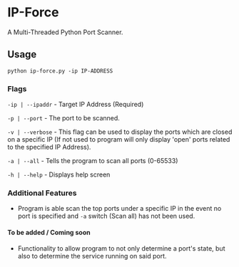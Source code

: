 # IP-Force

A Multi-Threaded Python Port Scanner.

## Usage

`python ip-force.py -ip IP-ADDRESS`

### Flags

`-ip | --ipaddr` - Target IP Address (Required)

`-p | --port` - The port to be scanned.

`-v | --verbose` - This flag can be used to display the ports which are closed on a specific IP (If not used to program will only display 'open' ports related to the specified IP Address).

`-a | --all` - Tells the program to scan all ports (0-65533)

`-h | --help` - Displays help screen


### Additional Features

- Program is able scan the top ports under a specific IP in the event no port is specified and `-a` switch (Scan all) has not been used.

#### To be added / Coming soon

- Functionality to allow program to not only determine a port's state, but also to determine the service running on said port.
